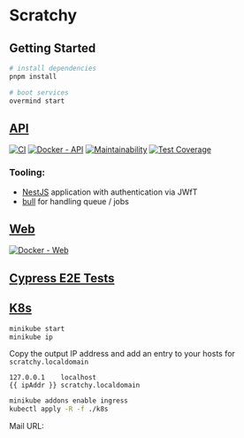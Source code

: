 # Scratchy

## Getting Started

```bash
# install dependencies
pnpm install

# boot services
overmind start
```

## [API](./api)

[![CI](https://github.com/jasonraimondi/scratchy/actions/workflows/unit_tests.yml/badge.svg)](https://github.com/jasonraimondi/scratchy/actions/workflows/unit_tests.yml)
[![Docker - API](https://github.com/jasonraimondi/scratchy/actions/workflows/docker_api.yml/badge.svg)](https://github.com/jasonraimondi/scratchy/actions/workflows/docker_api.yml)
[![Maintainability](https://api.codeclimate.com/v1/badges/575ba1fd1f6d3b678f06/maintainability)](https://codeclimate.com/github/jasonraimondi/scratchy/maintainability)
[![Test Coverage](https://api.codeclimate.com/v1/badges/575ba1fd1f6d3b678f06/test_coverage)](https://codeclimate.com/github/jasonraimondi/scratchy/test_coverage)

### Tooling:

* [NestJS](https://www.npmjs.com/package/@nestjs/cli) application with authentication via JWfT
* [bull](https://www.npmjs.com/package/bull) for handling queue / jobs

## [Web](./web)

[![Docker - Web](https://github.com/jasonraimondi/scratchy/actions/workflows/docker_web.yml/badge.svg)](https://github.com/jasonraimondi/scratchy/actions/workflows/docker_web.yml)

## [Cypress E2E Tests](./cypress)

## [K8s](./k8s)

```bash
minikube start
minikube ip
```

Copy the output IP address and add an entry to your hosts for `scratchy.localdomain`

```
127.0.0.1    localhost
{{ ipAddr }} scratchy.localdomain
```

```bash
minikube addons enable ingress
kubectl apply -R -f ./k8s 
```

Mail URL: 